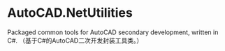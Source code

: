 # AutoCAD.NetUtilities
Packaged common tools for AutoCAD secondary development, written in C#.  （基于C#的AutoCAD二次开发封装工具类。）

